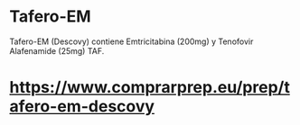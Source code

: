 # Tafero-EM
Tafero-EM (Descovy) contiene Emtricitabina (200mg) y Tenofovir Alafenamide (25mg) TAF.
# https://www.comprarprep.eu/prep/tafero-em-descovy
